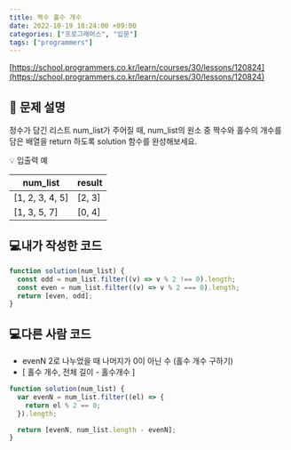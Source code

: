 ```yaml
---
title: 짝수 홀수 개수
date: 2022-10-19 18:24:00 +09:00
categories: ["프로그래머스", "입문"]
tags: ["programmers"]
---
```


[https://school.programmers.co.kr/learn/courses/30/lessons/120824](https://school.programmers.co.kr/learn/courses/30/lessons/120824)

## 📔 문제 설명

정수가 담긴 리스트 num_list가 주어질 때, num_list의 원소 중 짝수와 홀수의 개수를 담은 배열을 return 하도록 solution 함수를 완성해보세요.

💡 입출력 예

| num_list        | result |
| --------------- | ------ |
| [1, 2, 3, 4, 5] | [2, 3] |
| [1, 3, 5, 7]    | [0, 4] |

## 💻내가 작성한 코드

```js
function solution(num_list) {
  const odd = num_list.filter((v) => v % 2 !== 0).length;
  const even = num_list.filter((v) => v % 2 === 0).length;
  return [even, odd];
}
```

## 💻다른 사람 코드

- evenN 2로 나누었을 때 나머지가 0이 아닌 수 (홀수 개수 구하기)
- [ 홀수 개수, 전체 길이 - 홀수개수 ]

```js
function solution(num_list) {
  var evenN = num_list.filter((el) => {
    return el % 2 == 0;
  }).length;

  return [evenN, num_list.length - evenN];
}
```
